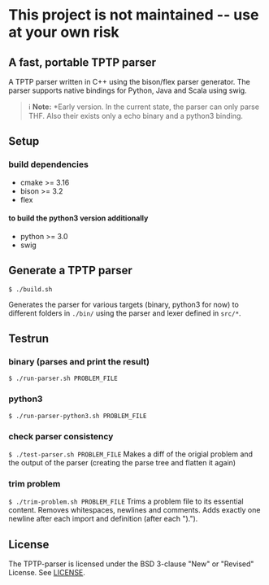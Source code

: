 # __This project is not maintained -- use at your own risk__


## A fast, portable TPTP parser
A TPTP parser written in C++ using the bison/flex parser generator. The parser supports native bindings for Python, Java and Scala using swig.
> :information_source: __Note:__ *Early version. In the current state, the parser can only parse THF. Also their exists only a echo binary and a python3 binding.

## Setup
### build dependencies
* cmake >= 3.16
* bison >= 3.2
* flex 

#### to build the python3 version additionally
* python >= 3.0
* swig

## Generate a TPTP parser
```Shell
$ ./build.sh
```

Generates the parser for various targets (binary, python3 for now) to different folders in ```./bin/``` using the parser and lexer defined in ```src/*```. 

## Testrun
### binary (parses and print the result)
```$ ./run-parser.sh PROBLEM_FILE```

### python3
```$ ./run-parser-python3.sh PROBLEM_FILE```

### check parser consistency
```$ ./test-parser.sh PROBLEM_FILE```
Makes a diff of the origial problem and the output of the parser (creating the parse tree and flatten it again)

### trim problem
```$ ./trim-problem.sh PROBLEM_FILE```
Trims a problem file to its essential content. Removes whitespaces, newlines and comments. Adds exactly one newline after each import and definition (after each ").").

## License
The TPTP-parser is licensed under the BSD 3-clause "New" or "Revised" License. See [LICENSE](LICENSE).
